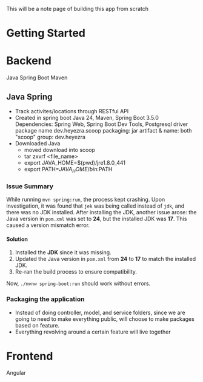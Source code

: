 This will be a note page of building this app from scratch
# Getting Started

# Backend
Java Spring Boot Maven
## Java Spring
- Track activites/locations through RESTful API
- Created in spring boot
    Java 24, Maven, Spring Boot 3.5.0
    Dependencies: Spring Web, Spring Boot Dev Tools, Postgresql driver
    package name dev.heyezra.scoop
    packaging: jar
    artifact & name: both "scoop"
    group: dev.heyezra
- Downloaded Java
    - moved download into scoop
    - tar zxvrf <file_name>
    - export JAVA_HOME=$(pwd)/jre1.8.0_441
    - export PATH=$JAVA_HOME/bin:$PATH
### Issue Summary

While running `mvn spring:run`, the process kept crashing. Upon investigation, it was found that `jek` was being called instead of `jdk`, and there was no JDK installed. After installing the JDK, another issue arose: the Java version in `pom.xml` was set to **24**, but the installed JDK was **17**. This caused a version mismatch error.

#### Solution

1. Installed the **JDK** since it was missing.
2. Updated the Java version in `pom.xml` from **24** to **17** to match the installed JDK.
3. Re-ran the build process to ensure compatibility.

Now, `./mvnw spring-boot:run` should work without errors.

### Packaging the application
- Instead of doing controller, model, and service folders, since we are going to need to make everything public, will choose to make packages based on feature.
- Everything revolving around a certain feature will live together

# Frontend
Angular